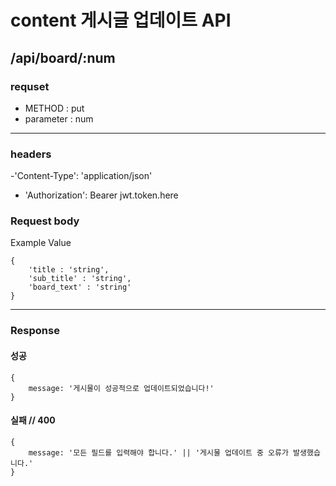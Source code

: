 # content 게시글 업데이트 API

## /api/board/:num

### requset

- METHOD : put
- parameter : num

---

### headers

-'Content-Type': 'application/json'
- 'Authorization': Bearer jwt.token.here

### Request body

Example Value

```
{
    'title : 'string',
    'sub_title' : 'string',
    'board_text' : 'string'
}
```

---

### Response

#### 성공

```
{
    message: '게시물이 성공적으로 업데이트되었습니다!'
}
```

#### 실패 // 400

```
{
    message: '모든 필드를 입력해야 합니다.' || '게시물 업데이트 중 오류가 발생했습니다.'
}
```
